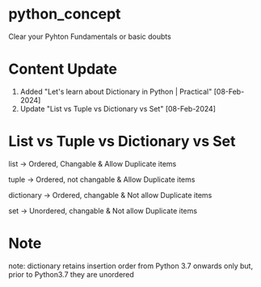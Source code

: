 # python_concept
Clear your Pyhton Fundamentals or basic doubts

# Content Update
1. Added "Let's learn about Dictionary in Python | Practical"  [08-Feb-2024]
2. Update "List vs Tuple vs Dictionary vs Set"   [08-Feb-2024]

# List vs Tuple vs Dictionary vs Set
list       	->	Ordered,   	Changable	      & Allow Duplicate items

tuple	      ->	Ordered,    not changable   & Allow Duplicate items

dictionary	->	Ordered, 	  changable	      & Not allow Duplicate items 

set 	      ->	Unordered, 	changable	  & Not allow Duplicate items

# Note
note: dictionary retains insertion order from Python 3.7 onwards only but, prior to Python3.7 they are unordered 
